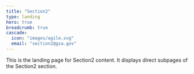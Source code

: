 ```yaml
---
title: "Section2"
type: landing
hero: true
breadcrumb: true
cascade:
  icon: "images/agile.svg"
  email: "section2@gsa.gov"
---
```


This is the landing page for Section2 content. It displays direct subpages of the Section2 section.
